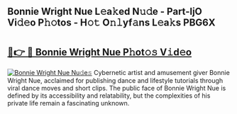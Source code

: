 ## Bonnie Wright Nue L𝚎a𝚔ed N𝚞𝚍e - Part-IjO Vi𝚍𝚎o P𝚑𝚘tos - H𝚘𝚝 O𝚗𝚕yf𝚊ns L𝚎a𝚔s PBG6X

# <h2><a href="http://kf671mq.oniu.top/?m=Bonnie+Wright+Nue">🔗👉 🔴 Bonnie Wright Nue P𝚑ot𝚘𝚜 V𝚒d𝚎o</a></h2>

[![Bonnie Wright Nue Nu𝚍e𝚜](https://i.imgur.com/0qMVB7G.gif)](http://kf671mq.oniu.top/?m=Bonnie+Wright+Nue)
Cybernetic artist and amusement giver Bonnie Wright Nue, acclaimed for publishing dance and lifestyle tutorials through viral dance moves and short clips. The public face of Bonnie Wright Nue is defined by its accessibility and relatability, but the complexities of his private life remain a fascinating unknown.  
